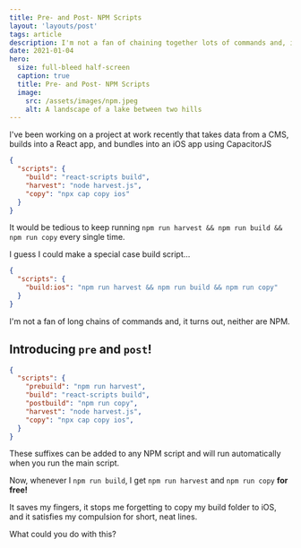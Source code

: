 ```yaml
---
title: Pre- and Post- NPM Scripts
layout: 'layouts/post'
tags: article
description: I'm not a fan of chaining together lots of commands and, it turns out, neither are NPM!
date: 2021-01-04
hero:
  size: full-bleed half-screen
  caption: true
  title: Pre- and Post- NPM Scripts
  image:
    src: /assets/images/npm.jpeg
    alt: A landscape of a lake between two hills
---
```


I've been working on a project at work recently that takes data from a CMS, builds into a React app, and bundles into an iOS app using CapacitorJS

```json
{
  "scripts": {
    "build": "react-scripts build",
    "harvest": "node harvest.js",
    "copy": "npx cap copy ios"
  }
}
```

It would be tedious to keep running `npm run harvest && npm run build && npm run copy` every single time.

I guess I could make a special case build script…

```json
{
  "scripts": {
    "build:ios": "npm run harvest && npm run build && npm run copy"
  }
}
```

I'm not a fan of long chains of commands and, it turns out, neither are NPM.

## Introducing `pre` and `post`!

```json
{
  "scripts": {
    "prebuild": "npm run harvest",
    "build": "react-scripts build",
    "postbuild": "npm run copy",
    "harvest": "node harvest.js",
    "copy": "npx cap copy ios",
  }
}
```

These suffixes can be added to any NPM script and will run automatically when you run the main script.

Now, whenever I `npm run build`, I get `npm run harvest` and `npm run copy` **for free!**

It saves my fingers, it stops me forgetting to copy my build folder to iOS, and it satisfies my compulsion for short, neat lines.

What could you do with this?
